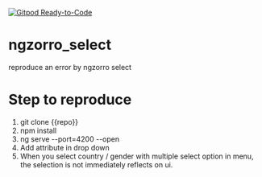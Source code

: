 [![Gitpod Ready-to-Code](https://img.shields.io/badge/Gitpod-Ready--to--Code-blue?logo=gitpod)](https://gitpod.io/#https://github.com/yv88john/ngzorro_select) 

# ngzorro_select
reproduce an error by ngzorro select

# Step to reproduce
1. git clone {{repo}}
2. npm install
3. ng serve --port=4200 --open
4. Add attribute in drop down 
5. When you select country / gender with multiple select option in menu, the selection is not immediately reflects on ui. 
